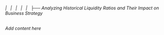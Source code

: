 ###### |   |   |   |   |   ├── Analyzing Historical Liquidity Ratios and Their Impact on Business Strategy

*Add content here*